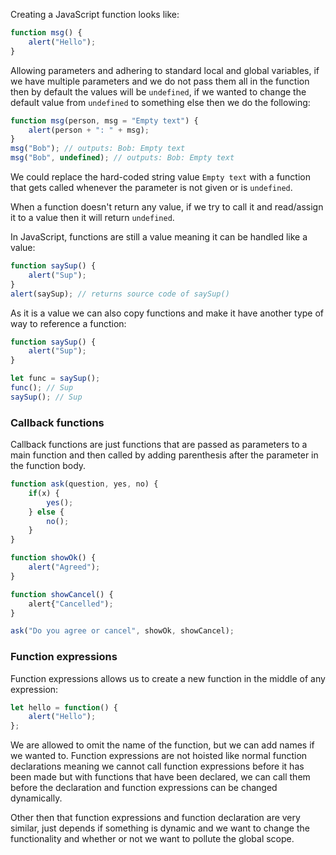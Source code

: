 Creating a JavaScript function looks like:
```javascript
function msg() {
	alert("Hello");
}
```
Allowing parameters and adhering to standard local and global variables, if we have multiple parameters and we do not pass them all in the function then by default the values will be `undefined`, if we wanted to change the default value from `undefined` to something else then we do the following:
```javascript
function msg(person, msg = "Empty text") {
	alert(person + ": " + msg);
}
msg("Bob"); // outputs: Bob: Empty text
msg("Bob", undefined); // outputs: Bob: Empty text
```
We could replace the hard-coded string value `Empty text` with a function that gets called whenever the parameter is not given or is `undefined`.

When a function doesn't return any value, if we try to call it and read/assign it to a value then it will return `undefined`.

In JavaScript, functions are still a value meaning it can be handled like a value:
```javascript
function saySup() {
	alert("Sup");
}
alert(saySup); // returns source code of saySup()
```
As it is a value we can also copy functions and make it have another type of way to reference a function:
```javascript
function saySup() {
	alert("Sup");
}

let func = saySup();
func(); // Sup
saySup(); // Sup
```
### Callback functions
Callback functions are just functions that are passed as parameters to a main function and then called by adding parenthesis after the parameter in the function body.
```javascript
function ask(question, yes, no) {
	if(x) {
		yes();
	} else {
		no();
	}
}

function showOk() {
	alert("Agreed");
}

function showCancel() {
	alert{"Cancelled");
}

ask("Do you agree or cancel", showOk, showCancel);
```
### Function expressions
Function expressions allows us to create a new function in the middle of any expression:
```javascript
let hello = function() {
	alert("Hello");
};
```
We are allowed to omit the name of the function, but we can add names if we wanted to. Function expressions are not hoisted like normal function declarations meaning we cannot call function expressions before it has been made but with functions that have been declared, we can call them before the declaration and function expressions can be changed dynamically.

Other then that function expressions and function declaration are very similar, just depends if something is dynamic and we want to change the functionality and whether or not we want to pollute the global scope.





